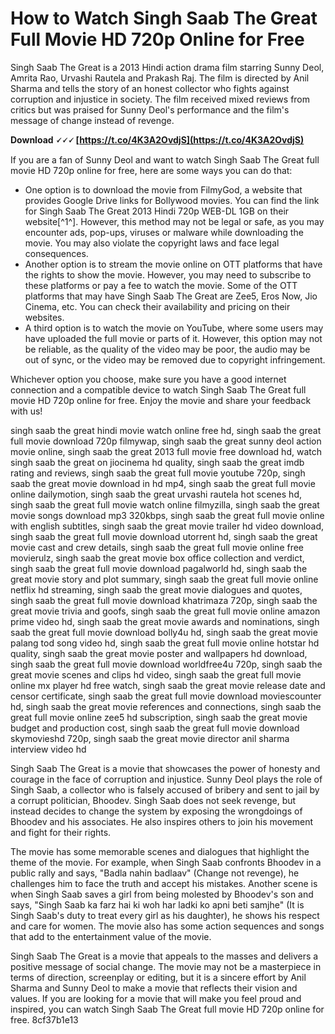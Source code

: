 # How to Watch Singh Saab The Great Full Movie HD 720p Online for Free
 
Singh Saab The Great is a 2013 Hindi action drama film starring Sunny Deol, Amrita Rao, Urvashi Rautela and Prakash Raj. The film is directed by Anil Sharma and tells the story of an honest collector who fights against corruption and injustice in society. The film received mixed reviews from critics but was praised for Sunny Deol's performance and the film's message of change instead of revenge.
 
**Download 🗸🗸🗸 [https://t.co/4K3A2OvdjS](https://t.co/4K3A2OvdjS)**


 
If you are a fan of Sunny Deol and want to watch Singh Saab The Great full movie HD 720p online for free, here are some ways you can do that:
 
- One option is to download the movie from FilmyGod, a website that provides Google Drive links for Bollywood movies. You can find the link for Singh Saab The Great 2013 Hindi 720p WEB-DL 1GB on their website[^1^]. However, this method may not be legal or safe, as you may encounter ads, pop-ups, viruses or malware while downloading the movie. You may also violate the copyright laws and face legal consequences.
- Another option is to stream the movie online on OTT platforms that have the rights to show the movie. However, you may need to subscribe to these platforms or pay a fee to watch the movie. Some of the OTT platforms that may have Singh Saab The Great are Zee5, Eros Now, Jio Cinema, etc. You can check their availability and pricing on their websites.
- A third option is to watch the movie on YouTube, where some users may have uploaded the full movie or parts of it. However, this option may not be reliable, as the quality of the video may be poor, the audio may be out of sync, or the video may be removed due to copyright infringement.

Whichever option you choose, make sure you have a good internet connection and a compatible device to watch Singh Saab The Great full movie HD 720p online for free. Enjoy the movie and share your feedback with us!
 
singh saab the great hindi movie watch online free hd,  singh saab the great full movie download 720p filmywap,  singh saab the great sunny deol action movie online,  singh saab the great 2013 full movie free download hd,  watch singh saab the great on jiocinema hd quality,  singh saab the great imdb rating and reviews,  singh saab the great full movie youtube 720p,  singh saab the great movie download in hd mp4,  singh saab the great full movie online dailymotion,  singh saab the great urvashi rautela hot scenes hd,  singh saab the great full movie watch online filmyzilla,  singh saab the great movie songs download mp3 320kbps,  singh saab the great full movie online with english subtitles,  singh saab the great movie trailer hd video download,  singh saab the great full movie download utorrent hd,  singh saab the great movie cast and crew details,  singh saab the great full movie online free movierulz,  singh saab the great movie box office collection and verdict,  singh saab the great full movie download pagalworld hd,  singh saab the great movie story and plot summary,  singh saab the great full movie online netflix hd streaming,  singh saab the great movie dialogues and quotes,  singh saab the great full movie download khatrimaza 720p,  singh saab the great movie trivia and goofs,  singh saab the great full movie online amazon prime video hd,  singh saab the great movie awards and nominations,  singh saab the great full movie download bolly4u hd,  singh saab the great movie palang tod song video hd,  singh saab the great full movie online hotstar hd quality,  singh saab the great movie poster and wallpapers hd download,  singh saab the great full movie download worldfree4u 720p,  singh saab the great movie scenes and clips hd video,  singh saab the great full movie online mx player hd free watch,  singh saab the great movie release date and censor certificate,  singh saab the great full movie download moviescounter hd,  singh saab the great movie references and connections,  singh saab the great full movie online zee5 hd subscription,  singh saab the great movie budget and production cost,  singh saab the great full movie download skymovieshd 720p,  singh saab the great movie director anil sharma interview video hd
  
Singh Saab The Great is a movie that showcases the power of honesty and courage in the face of corruption and injustice. Sunny Deol plays the role of Singh Saab, a collector who is falsely accused of bribery and sent to jail by a corrupt politician, Bhoodev. Singh Saab does not seek revenge, but instead decides to change the system by exposing the wrongdoings of Bhoodev and his associates. He also inspires others to join his movement and fight for their rights.
 
The movie has some memorable scenes and dialogues that highlight the theme of the movie. For example, when Singh Saab confronts Bhoodev in a public rally and says, "Badla nahin badlaav" (Change not revenge), he challenges him to face the truth and accept his mistakes. Another scene is when Singh Saab saves a girl from being molested by Bhoodev's son and says, "Singh Saab ka farz hai ki woh har ladki ko apni beti samjhe" (It is Singh Saab's duty to treat every girl as his daughter), he shows his respect and care for women. The movie also has some action sequences and songs that add to the entertainment value of the movie.
 
Singh Saab The Great is a movie that appeals to the masses and delivers a positive message of social change. The movie may not be a masterpiece in terms of direction, screenplay or editing, but it is a sincere effort by Anil Sharma and Sunny Deol to make a movie that reflects their vision and values. If you are looking for a movie that will make you feel proud and inspired, you can watch Singh Saab The Great full movie HD 720p online for free.
 8cf37b1e13
 
